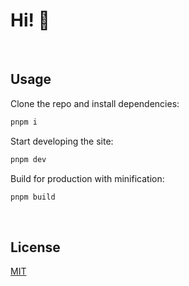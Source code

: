 # Hi! 🤔

&nbsp;

## Usage

Clone the repo and install dependencies:

```bash
pnpm i
```

Start developing the site:

```bash
pnpm dev
```

Build for production with minification:

```bash
pnpm build
```


&nbsp;

## License

[MIT](LICENSE)
